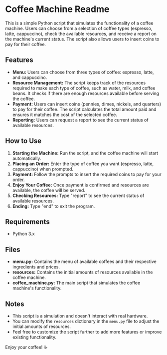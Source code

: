 # Coffee Machine Readme

This is a simple Python script that simulates the functionality of a coffee machine. Users can choose from a selection of coffee types (espresso, latte, cappuccino), check the available resources, and receive a report on the machine's current status. The script also allows users to insert coins to pay for their coffee.

## Features

- **Menu:** Users can choose from three types of coffee: espresso, latte, and cappuccino.
- **Resource Management:** The script keeps track of the resources required to make each type of coffee, such as water, milk, and coffee beans. It checks if there are enough resources available before serving the coffee.
- **Payment:** Users can insert coins (pennies, dimes, nickels, and quarters) to pay for their coffee. The script calculates the total amount paid and ensures it matches the cost of the selected coffee.
- **Reporting:** Users can request a report to see the current status of available resources.

## How to Use

1. **Starting the Machine:** Run the script, and the coffee machine will start automatically.
2. **Placing an Order:** Enter the type of coffee you want (espresso, latte, cappuccino) when prompted.
3. **Payment:** Follow the prompts to insert the required coins to pay for your order.
4. **Enjoy Your Coffee:** Once payment is confirmed and resources are available, the coffee will be served.
5. **Checking Resources:** Type "report" to see the current status of available resources.
6. **Ending:** Type "end" to exit the program.

## Requirements

- Python 3.x

## Files

- **menu.py:** Contains the menu of available coffees and their respective ingredients and prices.
- **resources:** Contains the initial amounts of resources available in the coffee machine.
- **coffee_machine.py:** The main script that simulates the coffee machine's functionality.

## Notes

- This script is a simulation and doesn't interact with real hardware.
- You can modify the `resources` dictionary in the `menu.py` file to adjust the initial amounts of resources.
- Feel free to customize the script further to add more features or improve existing functionality.

Enjoy your coffee! ☕️
